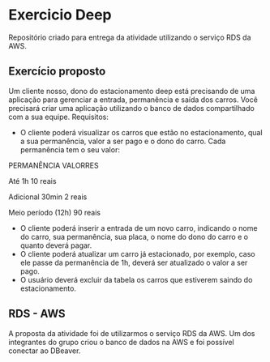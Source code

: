 # Exercicio Deep
Repositório criado para entrega da atividade utilizando o serviço RDS da AWS.

## Exercício proposto
Um cliente nosso, dono do estacionamento deep está precisando de uma aplicação
para gerenciar a entrada, permanência e saída dos carros.
Você precisará criar uma aplicação utilizando o banco de dados compartilhado com
a sua equipe.
Requisitos:
- O cliente poderá visualizar os carros que estão no estacionamento, qual a sua
permanência, valor a ser pago e o dono do carro.
Cada permanência tem o seu valor:

PERMANÊNCIA VALORRES

Até 1h 10 reais

Adicional 30min 2 reais

Meio período (12h) 90 reais

- O cliente poderá inserir a entrada de um novo carro, indicando o nome do carro,
sua permanência, sua placa, o nome do dono do carro e o quanto deverá pagar.
- O cliente poderá atualizar um carro já estacionado, por exemplo, caso ele passe
da permanência de 1h, deverá ser atualizado o valor a ser pago.
- O usuário deverá excluir da tabela os carros que estiverem saindo do
estacionamento.

## RDS - AWS
A proposta da atividade foi de utilizarmos o serviço RDS da AWS. Um dos integrantes do grupo criou o banco de dados na AWS e foi possível conectar ao DBeaver.


